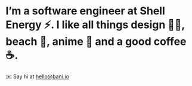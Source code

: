 # I’m a software engineer at Shell Energy ⚡️. I like all things design ✍🏼, beach 🌊, anime 👺 and a good coffee ☕️. 

✉️ Say hi at hello@bani.io

